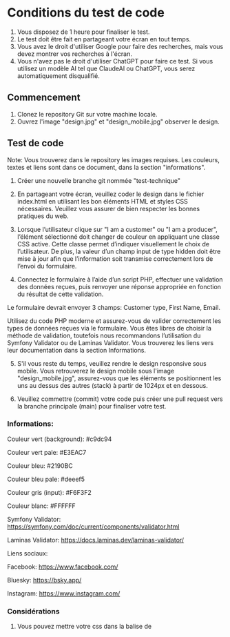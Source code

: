 # Conditions du test de code

1. Vous disposez de 1 heure pour finaliser le test.
2. Le test doit être fait en partageant votre écran en tout temps.
3. Vous avez le droit d'utiliser Google pour faire des recherches, mais vous devez montrer vos recherches à l'écran.
4. Vous n'avez pas le droit d'utiliser ChatGPT pour faire ce test. Si vous utilisez un modèle AI tel que ClaudeAI ou ChatGPT, vous serez automatiquement disqualifié.

## Commencement

1. Clonez le repository Git sur votre machine locale.
2. Ouvrez l'image "design.jpg" et "design_mobile.jpg" observer le design.

## Test de code

Note: Vous trouverez dans le repository les images requises. Les couleurs, textes et liens sont dans ce document, dans la section "informations".

1. Créer une nouvelle branche git nommée "test-technique"

2. En partageant votre écran, veuillez coder le design dans le fichier index.html en utilisant les bon éléments HTML et styles CSS nécessaires. Veuillez vous assurer de bien respecter les bonnes pratiques du web.

3. Lorsque l’utilisateur clique sur "I am a customer" ou "I am a producer", l’élément sélectionné doit changer de couleur en appliquant une classe CSS active. Cette classe permet d’indiquer visuellement le choix de l’utilisateur. De plus, la valeur d’un champ input de type hidden doit être mise à jour afin que l’information soit transmise correctement lors de l’envoi du formulaire.

4. Connectez le formulaire à l’aide d’un script PHP, effectuer une validation des données reçues, puis renvoyer une réponse appropriée en fonction du résultat de cette validation.

Le formulaire devrait envoyer 3 champs: Customer type, First Name, Email.

Utilisez du code PHP moderne et assurez-vous de valider correctement les types de données reçues via le formulaire.
Vous êtes libres de choisir la méthode de validation, toutefois nous recommandons l’utilisation du Symfony Validator ou de Laminas Validator. Vous trouverez les liens vers leur documentation dans la section Informations.

5. S'il vous reste du temps, veuillez rendre le design responsive sous mobile. Vous retrouverez le design mobile sous l'image "design_mobile.jpg", assurez-vous que les éléments se positionnent les uns au dessus des autres (stack) à partir de 1024px et en dessous.

6. Veuillez commettre (commit) votre code puis créer une pull request vers la branche principale (main) pour finaliser votre test.

### Informations:

Couleur vert (background): #c9dc94

Couleur vert pale: #E3EAC7

Couleur bleu: #2190BC

Couleur bleu pale: #deeef5

Couleur gris (input): #F6F3F2

Couleur blanc: #FFFFFF

Symfony Validator: https://symfony.com/doc/current/components/validator.html

Laminas Validator: https://docs.laminas.dev/laminas-validator/ 

Liens sociaux:

Facebook: https://www.facebook.com/

Bluesky: https://bsky.app/

Instagram: https://www.instagram.com/



### Considérations

1. Vous pouvez mettre votre css dans la balise de <style> mais une feuille externe vous donnerait des points supplémentaires.
2. Assurez-vous d'utiliser le bon éléments HTML aux bons endroits.
3. Un code sématique n'est pas exigé, mais vous donnerait des points supplémentaires.

